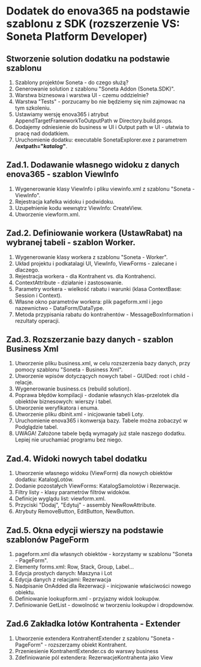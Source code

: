 # Dodatek do enova365 na podstawie szablonu z SDK (rozszerzenie VS: Soneta Platform Developer)

## Stworzenie solution dodatku na podstawie szablonu 
  1. Szablony projektów Soneta - do czego służą?
  1. Generowanie solution z szablonu "Soneta Addon (Soneta.SDK)".
  1. Warstwa biznesowa i warstwa UI - czemu oddzielnie?
  1. Warstwa "Tests" - porzucamy bo nie będziemy się nim zajmowac na tym szkoleniu.
  1. Ustawiamy wersję enova365 i atrybut AppendTargetFrameworkToOutputPath w Directory.build.props.
  1. Dodajemy odniesienie do business w UI i Output path w UI - ułatwia to pracę nad dodatkiem.
  1. Uruchomienie dodatku: executable SonetaExplorer.exe z parametrem **/extpath="_katalog_"**.
 
## Zad.1. Dodawanie własnego widoku z danych enova365 - szablon ViewInfo
  1. Wygenerowanie klasy ViewInfo i pliku viewinfo.xml z szablonu "Soneta - ViewInfo".
  1. Rejestracja kafelka widoku i podwidoku.
  1. Uzupełnienie kodu wewnątrz ViewInfo: CreateView.
  1. Utworzenie viewform.xml.

## Zad.2. Definiowanie workera (UstawRabat) na wybranej tabeli - szablon Worker.
  1. Wygenerowanie klasy workera z szablonu "Soneta - Worker".
  1. Układ projektu i podkatalagi UI, ViewInfo, ViewForms - zalecane i dlaczego.
  1. Rejestracja workera - dla Kontrahent vs. dla Kontrahenci.
  1. ContextAttribute - działanie i zastosowanie.
  1. Parametry workera - wielkość rabatu i warunki (klasa ContextBase: Session i Context).
  1. Własne okno parametrów workera: plik pageform.xml i jego nazewnictwo - DataForm/DataType.
  1. Metoda przypisania rabatu do kontrahentów - MessageBoxInformation i rezultaty operacji.

## Zad.3. Rozszerzanie bazy danych - szablon Business Xml
  1. Utworzenie pliku business.xml, w celu rozszerzenia bazy danych, przy pomocy szablonu "Soneta - Business Xml".
  1. Utworzenie wpisów dotyczących nowych tabel - GUIDed: root i child - relacje.
  1. Wygenerowanie business.cs (rebuild solution).
  1. Poprawa błędów kompilacji - dodanie własnych klas-przelotek dla obiektów biznesowych: wierszy i tabel.
  1. Utworzenie weryfikatora i enuma.
  1. Utworzenie pliku dbinit.xml - inicjowanie tabeli Loty.
  1. Uruchomienie enova365 i konwersja bazy. Tabele można zobaczyć w Podglądzie tabel.
  1. UWAGA! Założone tabele będą wymagały już stale naszego dodatku. Lepiej nie uruchamiać programu bez niego.

## Zad.4. Widoki nowych tabel dodatku
  1. Utworzenie własnego widoku (ViewForm) dla nowych obiektów dodatku: KatalogLotów.
  1. Dodanie pozostałych ViewForms: KatalogSamolotów i Rezerwacje.
  1. Filtry listy - klasy parametrów filtrów widoków.
  1. Definicje wyglądu list: viewform.xml.
  1. Przyciski "Dodaj", "Edytuj" - assembly NewRowAttribute.
  1. Atrybuty RemoveButton, EditButton, NewButton.

## Zad.5. Okna edycji wierszy na podstawie szablonów PageForm
  1. pageform.xml dla własnych obiektów - korzystamy w szablonu "Soneta - PageForm".
  1. Elementy forms.xml: Row, Stack, Group, Label...
  1. Edycja prostych danych: Maszyna i Lot
  1. Edycja danych z relacjami: Rezerwacja
  1. Nadpisanie OnAdded dla Rezerwacji - inicjowanie właściwości nowego obiektu.
  1. Definiowanie lookupform.xml - przyjazny widok lookupów.
  1. Definiowanie GetList - dowolność w tworzeniu lookupów i dropdownów.
  
## Zad.6 Zakładka lotów Kontrahenta - Extender
  1. Utworzenie extendera KontrahentExtender z szablonu "Soneta - PageForm" - rozszerzamy obiekt Kontrahent.
  1. Przeniesienie KontrahentExtender.cs do warswy business
  1. Zdefiniowanie pól extendera: RezerwacjeKontrahenta jako View
